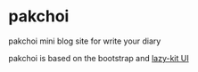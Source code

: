 # pakchoi
pakchoi mini blog site for write your diary

pakchoi is based on the bootstrap and [lazy-kit UI](https://bootstrapbay.github.io/lazy-kit/)

